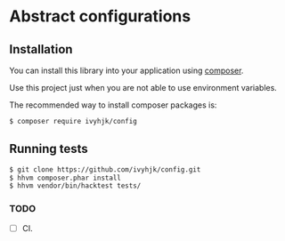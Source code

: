 # Abstract configurations

## Installation

You can install this library into your application using [composer](http://getcomposer.org).

Use this project just when you are not able to use environment variables.

The recommended way to install composer packages is:

```bash
$ composer require ivyhjk/config
```

## Running tests

```bash
$ git clone https://github.com/ivyhjk/config.git
$ hhvm composer.phar install
$ hhvm vendor/bin/hacktest tests/
```

### TODO

- [ ] CI.
